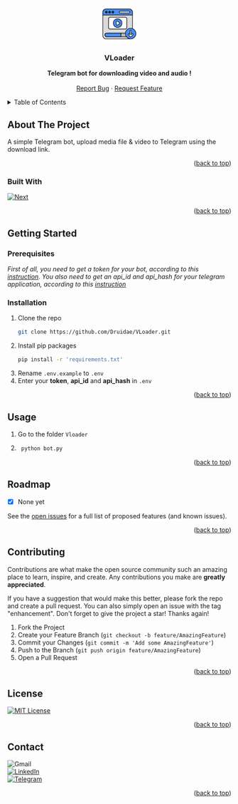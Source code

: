 <a id="readme-top"></a>

<!-- PROJECT LOGO -->
<br />
<div align="center">
  <a href="https://github.com/Druidae/VLoader">
    <img src="asset/logo.png" alt="Logo" width="80" height="80">
  </a>

  <h3 align="center">VLoader</h3>

  <p align="center">
    <strong>Telegram bot for downloading video and audio !</strong>
    <br />
    <br />
    <a href="https://github.com/Druidae/VLoader/issues/new?labels=bug&template=bug-report---.md">Report Bug</a>
    ·
    <a href="https://github.com/Druidae/VLoader/issues/new?labels=enhancement&template=feature-request---.md">Request Feature</a>
    </p>
</div>



<!-- TABLE OF CONTENTS -->
<details>
  <summary>Table of Contents</summary>
  <ol>
    <li>
      <a href="#about-the-project">About The Project</a>
      <ul>
        <li><a href="#built-with">Built With</a></li>
      </ul>
    </li>
    <li>
      <a href="#getting-started">Getting Started</a>
      <ul>
        <li><a href="#prerequisites">Prerequisites</a></li>
        <li><a href="#installation">Installation</a></li>
      </ul>
    </li>
    <li><a href="#usage">Usage</a></li>
    <li><a href="#roadmap">Roadmap</a></li>
    <li><a href="#contributing">Contributing</a></li>
    <li><a href="#license">License</a></li>
    <li><a href="#contact">Contact</a></li>
  </ol>
</details>



<!-- ABOUT THE PROJECT -->
## About The Project
A simple Telegram bot, upload media file & video to Telegram using the download link.

<p align="right">(<a href="#readme-top">back to top</a>)</p>



### Built With

[![Next][Python]][Python-url]

<p align="right">(<a href="#readme-top">back to top</a>)</p>



<!-- GETTING STARTED -->
## Getting Started
### Prerequisites

_First of all, you need to get a token for your bot, according to this [instruction](https://core.telegram.org/bots/features#botfather). You also need to get an api_id and api_hash for your telegram application, according to this [instruction](https://core.telegram.org/api/obtaining_api_id)_

### Installation

1. Clone the repo
   ```sh
   git clone https://github.com/Druidae/VLoader.git
   ```
2. Install pip packages
   ```sh
   pip install -r 'requirements.txt'
   ```
3. Rename `.env.example` to `.env`
4. Enter your **token**, **api_id** and **api_hash** in `.env`

<p align="right">(<a href="#readme-top">back to top</a>)</p>



<!-- USAGE EXAMPLES -->
## Usage

1. Go to the folder `Vloader`
2. ```sh
    python bot.py
    ```

<p align="right">(<a href="#readme-top">back to top</a>)</p>



<!-- ROADMAP -->
## Roadmap

- [x] None yet

See the [open issues](https://github.com/Druidae/VLoader/issues) for a full list of proposed features (and known issues).

<p align="right">(<a href="#readme-top">back to top</a>)</p>



<!-- CONTRIBUTING -->
## Contributing

Contributions are what make the open source community such an amazing place to learn, inspire, and create. Any contributions you make are **greatly appreciated**.

If you have a suggestion that would make this better, please fork the repo and create a pull request. You can also simply open an issue with the tag "enhancement".
Don't forget to give the project a star! Thanks again!

1. Fork the Project
2. Create your Feature Branch (`git checkout -b feature/AmazingFeature`)
3. Commit your Changes (`git commit -m 'Add some AmazingFeature'`)
4. Push to the Branch (`git push origin feature/AmazingFeature`)
5. Open a Pull Request

<p align="right">(<a href="#readme-top">back to top</a>)</p>



<!-- LICENSE -->
## License
[![MIT License][license-shield]][license-url] 
<br />

<p align="right">(<a href="#readme-top">back to top</a>)</p>



<!-- CONTACT -->
## Contact

![Gmail][gmail-shield]
<br />
[![LinkedIn][linkedin-shield]][linkedin-url]
<br />
[![Telegram][telegram-shield]][telegram-url]

<p align="right">(<a href="#readme-top">back to top</a>)</p>



<!-- MARKDOWN LINKS & IMAGES -->
<!-- https://www.markdownguide.org/basic-syntax/#reference-style-links -->
[license-shield]: https://img.shields.io/github/license/othneildrew/Best-README-Template.svg?style=for-the-badge
[license-url]: https://github.com/Druidae/VLoader/blob/common-dev-branch/LICENSE

[linkedin-shield]: https://img.shields.io/badge/-LinkedIn-black.svg?style=for-the-badge&logo=linkedin&colorB=555
[linkedin-url]: https://www.linkedin.com/in/demyanovdenis/

[gmail-shield]: https://img.shields.io/badge/-gmail-black.svg?style=for-the-badge&logo=gmail&colorB5&label=demyanov.job@gmail.com

[telegram-shield]: https://img.shields.io/badge/-telegram-black.svg?style=for-the-badge&logo=telegram&colorB=555
[telegram-url]: https://t.me/koraki


[Python]: https://img.shields.io/badge/python-3776AB?style=for-the-badge&logo=python&logoColor=white
[Python-url]: https://www.python.org

